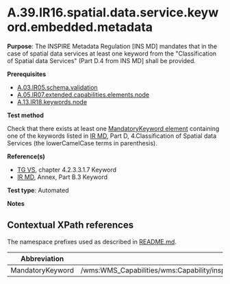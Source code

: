 # A.39.IR16.spatial.data.service.keyword.embedded.metadata

**Purpose**: The INSPIRE Metadata Regulation [INS MD] mandates that in the case of spatial data services at least
one keyword from the "Classification of Spatial data Services" (Part D.4 from INS MD] shall be provided.

**Prerequisites**

* [A.03.IR05.schema.validation](A.03.IR05.schema.validation.md)
* [A.05.IR07.extended.capabilities.elements.node](A.05.IR07.extended.capabilities.elements.node.md)
* [A.13.IR18.keywords.node](A.13.IR18.keywords.node.md)

**Test method**

Check that there exists at least one [MandatoryKeyword element](#ext-mandatory-keyword) containing one of the keywords listed in [IR MD](README.md#ref_IR_MD), Part D, 4.Classification of Spatial data Services (the lowerCamelCase terms in parenthesis).

**Reference(s)**

* [TG VS](README.md#ref_TG_VS), chapter 4.2.3.3.1.7 Keyword
* [IR MD](README.md#ref_IR_MD), Annex, Part B.3 Keyword

**Test type**: Automated

**Notes**

## Contextual XPath references

The namespace prefixes used as described in [README.md](README.md#namespaces).

Abbreviation                                               |  XPath expression
---------------------------------------------------------- | -------------------------------------------------------------------------
MandatoryKeyword <a name="ext-mandatory-keyword"></a> | /wms:WMS_Capabilities/wms:Capability/inspire_vs:ExtendedCapabilities[1]/inspire_common:MandatoryKeyword
